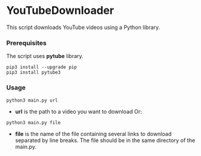 # YouTubeDownloader
This script downloads YouTube videos using a Python library.

### Prerequisites
The script uses **pytube** library.
```
pip3 install --upgrade pip
pip3 install pytube3
```

### Usage
```
python3 main.py url
```
- **url** is the path to a video you want to download
Or:
```
python3 main.py file
```
- **file** is the name of the file containing several links to download separated by line breaks. The file should be in the same directory of the main.py.
